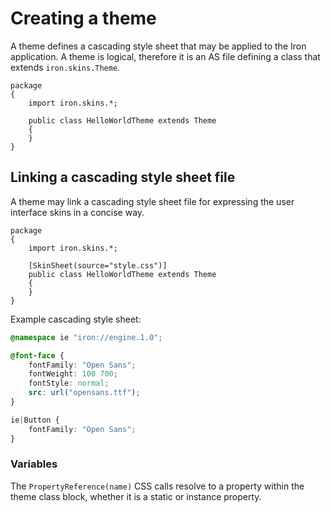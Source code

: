 # Creating a theme

A theme defines a cascading style sheet that may be applied to the Iron application.
A theme is logical, therefore it is an AS file defining a class that extends `iron.skins.Theme`.

```as3
package
{
    import iron.skins.*;

    public class HelloWorldTheme extends Theme
    {
    }
}
```

## Linking a cascading style sheet file

A theme may link a cascading style sheet file for expressing the user interface skins in a concise way.

```as3
package
{
    import iron.skins.*;

    [SkinSheet(source="style.css")]
    public class HelloWorldTheme extends Theme
    {
    }
}
```

Example cascading style sheet:

```css
@namespace ie "iron://engine.1.0";

@font-face {
    fontFamily: "Open Sans";
    fontWeight: 100 700;
    fontStyle: normal;
    src: url("opensans.ttf");
}

ie|Button {
    fontFamily: "Open Sans";
}
```

### Variables

The `PropertyReference(name)` CSS calls resolve to a property within the theme class block, whether it is a static or instance property.